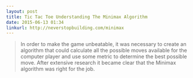 ```yaml
---
layout: post
title: Tic Tac Toe Understanding The Minimax Algorithm
date: 2015-06-13 01:34
linkurl: http://neverstopbuilding.com/minimax
---
```


> In order to make the game unbeatable, it was necessary to create an algorithm that could calculate all the possible moves available for the computer player and use some metric to determine the best possible move. After extensive research it became clear that the Minimax algorithm was right for the job.

